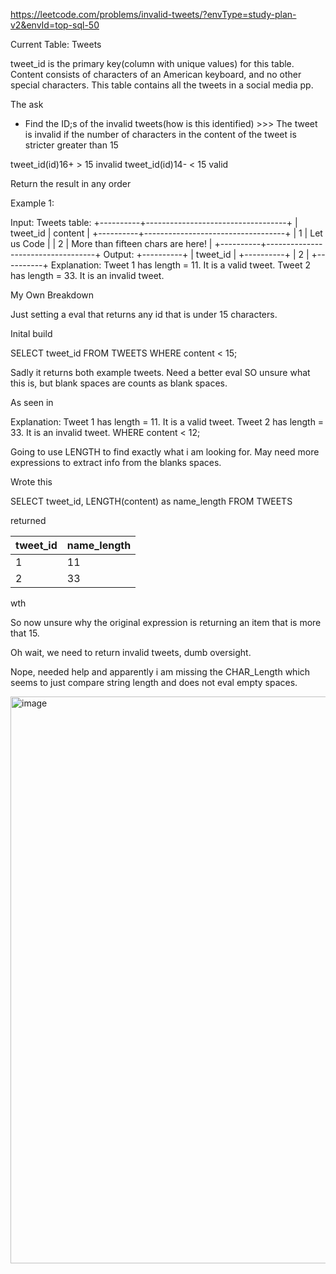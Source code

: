 https://leetcode.com/problems/invalid-tweets/?envType=study-plan-v2&envId=top-sql-50

Current Table: Tweets

tweet_id is the primary key(column with unique values) for this table. Content consists of characters of an American keyboard, and no other special characters.
This table contains all the tweets in a social media pp.

The ask
- Find the ID;s of the invalid tweets(how is this identified) >>> The tweet 
is invalid if the number of characters in the content of the tweet is stricter greater than 15  

tweet_id(id)16+ > 15 invalid
tweet_id(id)14- < 15 valid

Return the result in any order


Example 1:

Input: 
Tweets table:
+----------+-----------------------------------+
| tweet_id | content                           |
+----------+-----------------------------------+
| 1        | Let us Code                       |
| 2        | More than fifteen chars are here! |
+----------+-----------------------------------+
Output: 
+----------+
| tweet_id |
+----------+
| 2        |
+----------+
Explanation: 
Tweet 1 has length = 11. It is a valid tweet.
Tweet 2 has length = 33. It is an invalid tweet.



My Own Breakdown

Just setting a eval that returns any id that is under 15 characters.


Inital build 

SELECT tweet_id FROM TWEETS
WHERE content < 15;


Sadly it returns both example tweets. Need a better eval
SO unsure what this is, but blank spaces are counts as blank spaces. 

As seen in 

Explanation: 
Tweet 1 has length = 11. It is a valid tweet.
Tweet 2 has length = 33. It is an invalid tweet.
WHERE content < 12;


Going to use LENGTH to find exactly what i am looking for. May need more expressions to extract info
from the blanks spaces. 


Wrote this 

SELECT tweet_id, LENGTH(content) as name_length
FROM TWEETS

returned 

| tweet_id | name_length |
| -------- | ----------- |
| 1        | 11          |
| 2        | 33          |

wth

So now unsure why the original expression is returning an item that is more that 15.

Oh wait, we need to return invalid tweets, dumb oversight.

Nope, needed help and apparently i am missing the CHAR_Length which seems to just compare string length and does not 
eval empty spaces. 















<img width="907" alt="image" src="https://github.com/user-attachments/assets/99035424-f827-4b15-9563-c3a2f7ddd76a" />
